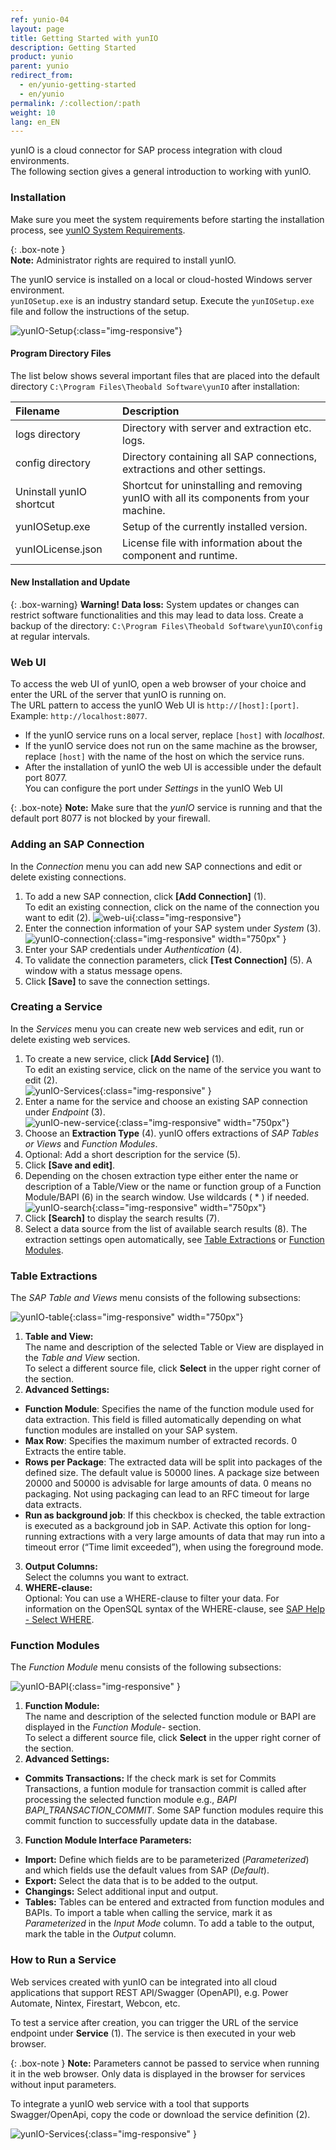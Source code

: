 ```yaml
---
ref: yunio-04
layout: page
title: Getting Started with yunIO
description: Getting Started
product: yunio
parent: yunio
redirect_from:
  - en/yunio-getting-started
  - en/yunio
permalink: /:collection/:path
weight: 10
lang: en_EN
---
```


yunIO is a cloud connector for SAP process integration with cloud environments. <br>
The following section gives a general introduction to working with yunIO. 

### Installation

Make sure you meet the system requirements before starting the installation process, see [yunIO System Requirements](./requirements).

{: .box-note }																   
**Note:** Administrator rights are required to install yunIO.

The yunIO service is installed on a local or cloud-hosted Windows server environment. <br>
`yunIOSetup.exe` is an industry standard setup. 
Execute the `yunIOSetup.exe` file and follow the instructions of the setup.

![yunIO-Setup](/img/content/yunio/yunio-setup.png){:class="img-responsive"}

#### Program Directory Files
The list below shows several important files that are placed into the default directory `C:\Program Files\Theobald Software\yunIO` after installation:

|Filename | Description |
|:----|:---|
| logs directory| Directory with server and extraction etc. logs.|
| config directory | Directory containing all SAP connections, extractions and other settings.|
| Uninstall yunIO shortcut| Shortcut for uninstalling and removing yunIO with all its components from your machine. |
| yunIOSetup.exe| Setup of the currently installed version.|
| yunIOLicense.json | License file with information about the component and runtime. |


#### New Installation and Update																																										   

{: .box-warning}
**Warning! Data loss:**
System updates or changes can restrict software functionalities and this may lead to data loss. 
Create a backup of the directory: `C:\Program Files\Theobald Software\yunIO\config` at regular intervals.


### Web UI

To access the web UI of yunIO, open a web browser of your choice and enter the URL of the server that yunIO is running on.<br>
The URL pattern to access the yunIO Web UI is `http://[host]:[port]`. Example: `http://localhost:8077`.<br>
- If the yunIO service runs on a local server, replace `[host]` with *localhost*.
- If the yunIO service does not run on the same machine as the browser, replace `[host]` with the name of the host on which the service runs.
- After the installation of yunIO the web UI is accessible under the default port 8077. <br>
You can configure the port under *Settings* in the yunIO Web UI

{: .box-note}
**Note:** Make sure that the *yunIO* service is running and that the default port 8077 is not blocked by your firewall.


### Adding an SAP Connection

In the *Connection* menu you can add new SAP connections and edit or delete existing connections.


1. To add a new SAP connection, click **[Add Connection]** (1).<br>
To edit an existing connection, click on the name of the connection you want to edit (2).
![web-ui](/img/content/yunio/web-ui.png){:class="img-responsive"}
2. Enter the connection information of your SAP system under *System* (3).<br>
![yunIO-connection](/img/content/yunio/yunio-connections.png){:class="img-responsive" width="750px" }
3. Enter your SAP credentials under *Authentication* (4).
4. To validate the connection parameters, click **[Test Connection]** (5). A window with a status message opens.
5. Click **[Save]** to save the connection settings. <br>


### Creating a Service

In the *Services* menu you can create new web services and edit, run or delete existing web services.

1. To create a new service, click **[Add Service]** (1).<br>
To edit an existing service, click on the name of the service you want to edit (2).<br>
![yunIO-Services](/img/content/yunio/yunio-services.png){:class="img-responsive" }
2. Enter a name for the service and choose an existing SAP connection under *Endpoint* (3).<br>
![yunIO-new-service](/img/content/yunio/create-table.png){:class="img-responsive" width="750px"}
3. Choose an **Extraction Type** (4). yunIO offers extractions of *SAP Tables or Views* and *Function Modules*. 
4. Optional: Add a short description for the service (5). 
5. Click **[Save and edit]**.
6. Depending on the chosen extraction type either enter the name or description of a Table/View or the name or function group of a Function Module/BAPI (6) in the search window. 
Use wildcards ( * ) if needed.<br>
![yunIO-search](/img/content/yunio/search-table.png){:class="img-responsive" width="750px"}
6. Click **[Search]** to display the search results (7). 
7. Select a data source from the list of available search results (8). The extraction settings open automatically, see [Table Extractions](#table-extraction) or [Function Modules](#function-modules).

### Table Extractions

The *SAP Table and Views* menu consists of the following subsections:

![yunIO-table](/img/content/yunio/table-settings.png){:class="img-responsive" width="750px"}

1. **Table and View:**<br>
The name and description of the selected Table or View are displayed in the *Table and View* section.<br>
To select a different source file, click **Select** in the upper right corner of the section.
2. **Advanced Settings:**<br>
- **Function Module**: Specifies the name of the function module used for data extraction. This field is filled automatically depending on what function modules are installed on your SAP system.
- **Max Row**: Specifies the maximum number of extracted records. 0 Extracts the entire table.
- **Rows per Package**: The extracted data will be split into packages of the defined size. The default value is 50000 lines.
A package size between 20000 and 50000 is advisable for large amounts of data. 0 means no packaging. Not using packaging can lead to an RFC timeout for large data extracts.
- **Run as background job**: If this checkbox is checked, the table extraction is executed as a background job in SAP. 
Activate this option for long-running extractions with a very large amounts of data that may run into a timeout error (“Time limit exceeded”), when using the foreground mode.
3. **Output Columns:**<br>
Select the columns you want to extract.
4. **WHERE-clause:**<br>
Optional: You can use a WHERE-clause to filter your data. For information on the OpenSQL syntax of the WHERE-clause, see [SAP Help - Select WHERE](https://help.sap.com/doc/abapdocu_752_index_htm/7.52/en-US/abapwhere.htm?file=abapwhere.htm).

### Function Modules

The *Function Module* menu consists of the following subsections:

![yunIO-BAPI](/img/content/yunio/bapi-settings.png){:class="img-responsive" }

1. **Function Module:**<br>
The name and description of the selected function module or BAPI are displayed in the *Function Module*- section.<br>
To select a different source file, click **Select** in the upper right corner of the section.
2. **Advanced Settings:**<br>
- **Commits Transactions:** If the check mark is set for Commits Transactions, a funtion module for transaction commit is called after processing the selected function module e.g., *BAPI BAPI_TRANSACTION_COMMIT*. Some SAP function modules require this commit function to successfully update data in the database.
3. **Function Module Interface Parameters:**<br>
- **Import:** Define which fields are to be parameterized (*Parameterized*) and which fields use the default values from SAP (*Default*).
- **Export:** Select the data that is to be added to the output.
- **Changings:** Select additional input and output.
- **Tables:** Tables can be entered and extracted from function modules and BAPIs. To import a table when calling the service, mark it as *Parameterized* in the *Input Mode* column. 
To add a table to the output, mark the table in the *Output* column.

<!---
### Table Extraction


The *SAP Table and Views* menu consists of the following sections:
- [Table or View](#table-or-view)
- [Advanced Settings](#advanced-settings)
- [Output Columns](#output-columns)
- [WHERE-Clause](#where-clause)

![yunIO-table](/img/content/yunio/table-settings.png){:class="img-responsive" width="750px"}


#### Table and View (1)
The name and description of the selected Table or View is displayed in the **Table or View** section.<br>
To select a different source file, click **Select** (4) in the upper right corner of the section.

#### Advanced Settings (2)
**Max Row**<br>
Specifies the maximum number of extracted records. 0 Extracts the entire table.

**Function Module**<br>
Specifies the name of the function module used for data extraction. This field is filled automatically depending on what function modules are installed on your SAP system.
Note the necessary [authorization for SAP tables](https://kb.theobald-software.com/sap/authority-objects-sap-user-rights#table):
```
S_TABU_NAM ACTVT=03; TABLE=ENLFDIR
```

{: .box-tip }
Recommendation: The SAP standard modules for table extraction do not have pointers for table fields. In larger tables this may cause low performance and duplicates in the target environment
To ensure smooth extractions we recommend using the function module from Theobald Software [Z_THEO_READ_TABLE](https://help.theobald-software.com/en/xtract-universal/sap-customizing/custom-function-module-for-table-extraction).


**Rows per Package**<br>
The extracted data will be split into packages of the defined size. The default value is 50000 lines.
A package size between 20000 and 50000 is advisable for large amounts of data. 0 means no packaging. Not using packaging can lead to an RFC timeout for large data extracts

**Run as background job**<br>
If this checkbox is checked, the table extraction is executed as a background job in SAP. 
Activate the setting **Run as background job** for long-running extractions with a very large amounts of data that may run into a timeout error (“Time limit exceeded”), when using the foreground mode.

#### Output Columns (3)

Select the columns you want to add to the output.

#### WHERE-Clause (4)

Use a WHERE clause to filter your data.

#### Syntax Rules
- Enter a space before and after the equal sign:<br>
 **Correct:** *YEAR = '1999'* <br>
 **Wrong:** *YEAR= '1999 '*, *YEAR ='1999'* or *YEAR='1999'*

- Set floating point numbers in single quotation mark: <br>
**Correct:** *KMENG > '10.3'* <br>
**Wrong:** *KMENG > 10.3*

{: .box-note }
**Note:** The WHERE clause doesn't need any line break (return key).

- Values must have the internal SAP representation:<br>
  - The date 01.01.1999 has the internal representation 19990101 (YYYYMMDD) 
  - The year period 001.1999 has the internal representation 1999001 (YYYYPPP)
  - Numbers must contain the leading zeros, e.g., customer number 1000 has the internal representation 0000001000.
  
| Operator   |      Meaning      |  
|:---------|:------------- |
|=, EQ |  True if the content of operand1 is equal to the content of operand2|
|<>, NE | True if the content of operand1 is not equal to the content of operand2|
| <, LT | True if the content of operand1 is less than the content of operand2|
|>, GT |  True if the content of operand1 is greater than the content of operand2|
|<=, LE | True if the content of operand1 is less than or equal to the content of operand2.|
|>=, GE |  True if the content of operand1 is greater than or equal to the content of operand2|
| (NOT) LIKE | True if the value of the operand operand1 matches (does not match) the pattern in the operand operand2.|
| (NOT) BETWEEN | True if the content of the operand operand (not) lies between the values of the operands operand1 and operand2. |

Get more details on the OpenSQL syntax on the [SAP help site - Select WHERE](https://help.sap.com/doc/abapdocu_752_index_htm/7.52/en-US/abapwhere.htm?file=abapwhere.htm) 
-->

### How to Run a Service
Web services created with yunIO can be integrated into all cloud applications that support REST API/Swagger (OpenAPI), e.g. Power Automate, Nintex, Firestart, Webcon, etc.

To test a service after creation, you can trigger the URL of the service endpoint under **Service** (1). The service is then executed in your web browser. 

{: .box-note }
**Note:** Parameters cannot be passed to service when running it in the web browser. Only data is displayed in the browser for services without input parameters.    

To integrate a yunIO web service with a tool that supports Swagger/OpenApi, copy the code or download the service definition (2).

![yunIO-Services](/img/content/yunio/yunio-run-services.png){:class="img-responsive" }



